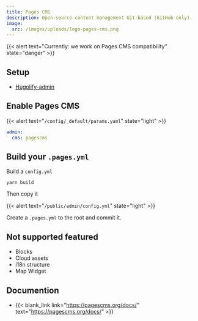```yaml
---
title: Pages CMS
description: Open-source content management Git-based (GitHub only).
image:
  src: /images/uploads/logo-pages-cms.png
---
```


{{< alert text="Currently: we work on Pages CMS compatibility" state="danger" >}}


## Setup

- [Hugolify-admin](../setup/)

## Enable Pages CMS

{{< alert text="`/config/_default/params.yaml`" state="light" >}}

```yml
admin:
  cms: pagescms
```

## Build your `.pages.yml`

Build a `config.yml`

```console
yarn build
```

Then copy it

{{< alert text="`/public/admin/config.yml`" state="light" >}}

Create a `.pages.yml` to the root and commit it.


## Not supported featured

- Blocks
- Cloud assets
- i18n structure
- Map Widget


## Documention

- {{< blank_link link="https://pagescms.org/docs/" text="https://pagescms.org/docs/" >}}
